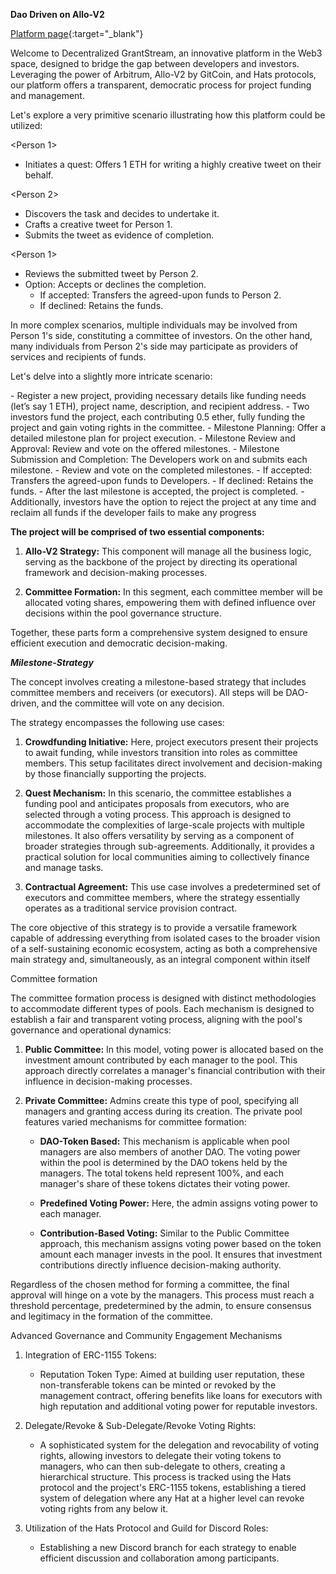 **Dao Driven on Allo-V2**

[Platform page](https://dao-driven.github.io/ui-dao-driven/){:target="_blank"}

Welcome to Decentralized GrantStream, an innovative platform in the Web3 space, designed to bridge the gap between developers and investors. Leveraging the power of Arbitrum, Allo-V2 by GitCoin, and Hats protocols, our platform offers a transparent, democratic process for project funding and management.

Let's explore a very primitive scenario illustrating how this platform could be utilized:

<Person 1>
- Initiates a quest: Offers 1 ETH for writing a highly creative tweet on their behalf.

<Person 2>
- Discovers the task and decides to undertake it.
- Crafts a creative tweet for Person 1.
- Submits the tweet as evidence of completion.

<Person 1>
- Reviews the submitted tweet by Person 2.
- Option: Accepts or declines the completion.
  - If accepted: Transfers the agreed-upon funds to Person 2.
  - If declined: Retains the funds.

In more complex scenarios, multiple individuals may be involved from Person 1's side, constituting a committee of investors. On the other hand, many individuals from Person 2's side may participate as providers of services and recipients of funds.

Let's delve into a slightly more intricate scenario:

<Developers>
- Register a new project, providing necessary details like funding needs (let’s say 1 ETH), project name, description, and recipient address.

<Investors > 
- Two investors fund the project, each contributing 0.5 ether, fully funding the project and gain voting rights in the committee.

<Developers>
- Milestone Planning: Offer a detailed milestone plan for project execution.

<Investors > 
- Milestone Review and Approval: Review and vote on the offered milestones.

<Developers>
- Milestone Submission and Completion: The Developers work on and submits each milestone. 

<Investors> 
- Review and vote on the completed milestones. 
  - If accepted: Transfers the agreed-upon funds to Developers.
  - If declined: Retains the funds.
- After the last milestone is accepted, the project is completed. 
- Additionally, investors have the option to reject the project at any time and reclaim all funds if the developer fails to make any progress


**The project will be comprised of two essential components:**

1. **Allo-V2 Strategy:** This component will manage all the business logic, serving as the backbone of the project by directing its operational framework and decision-making processes.

2. **Committee Formation:** In this segment, each committee member will be allocated voting shares, empowering them with defined influence over decisions within the pool governance structure.

Together, these parts form a comprehensive system designed to ensure efficient execution and democratic decision-making.


***Milestone-Strategy***

The concept involves creating a milestone-based strategy that includes committee members and receivers (or executors). All steps will be DAO-driven, and the committee will vote on any decision.

The strategy encompasses the following use cases:

1. **Crowdfunding Initiative:** Here, project executors present their projects to await funding, while investors transition into roles as committee members. This setup facilitates direct involvement and decision-making by those financially supporting the projects.

2. **Quest Mechanism:** In this scenario, the committee establishes a funding pool and anticipates proposals from executors, who are selected through a voting process. This approach is designed to accommodate the complexities of large-scale projects with multiple milestones. It also offers versatility by serving as a component of broader strategies through sub-agreements. Additionally, it provides a practical solution for local communities aiming to collectively finance and manage tasks.

3. **Contractual Agreement:** This use case involves a predetermined set of executors and committee members, where the strategy essentially operates as a traditional service provision contract.

The core objective of this strategy is to provide a versatile framework capable of addressing everything from isolated cases to the broader vision of a self-sustaining economic ecosystem, acting as both a comprehensive main strategy and, simultaneously, as an integral component within itself


Committee formation 

The committee formation process is designed with distinct methodologies to accommodate different types of pools. Each mechanism is designed to establish a fair and transparent voting process, aligning with the pool's governance and operational dynamics:

1. **Public Committee:** In this model, voting power is allocated based on the investment amount contributed by each manager to the pool. This approach directly correlates a manager's financial contribution with their influence in decision-making processes.

2. **Private Committee:** Admins create this type of pool, specifying all managers and granting access during its creation. The private pool features varied mechanisms for committee formation:
   
   - **DAO-Token Based:** This mechanism is applicable when pool managers are also members of another DAO. The voting power within the pool is determined by the DAO tokens held by the managers. The total tokens held represent 100%, and each manager's share of these tokens dictates their voting power.
   
   - **Predefined Voting Power:** Here, the admin assigns voting power to each manager.
   
   - **Contribution-Based Voting:** Similar to the Public Committee approach, this mechanism assigns voting power based on the token amount each manager invests in the pool. It ensures that investment contributions directly influence decision-making authority.


Regardless of the chosen method for forming a committee, the final approval will hinge on a vote by the managers. This process must reach a threshold percentage, predetermined by the admin, to ensure consensus and legitimacy in the formation of the committee.


Advanced Governance and Community Engagement Mechanisms 

1. Integration of ERC-1155 Tokens:
   - Reputation Token Type: Aimed at building user reputation, these non-transferable tokens can be minted or revoked by the management contract, offering benefits like loans for executors with high reputation and additional voting power for reputable investors.

2. Delegate/Revoke & Sub-Delegate/Revoke Voting Rights:
   - A sophisticated system for the delegation and revocability of voting rights, allowing investors to delegate their voting tokens to managers, who can then sub-delegate to others, creating a hierarchical structure. This process is tracked using the Hats protocol and the project's ERC-1155 tokens, establishing a tiered system of delegation where any Hat at a higher level can revoke voting rights from any below it.

3. Utilization of the Hats Protocol and Guild for Discord Roles:
   - Establishing a new Discord branch for each strategy to enable efficient discussion and collaboration among participants.
